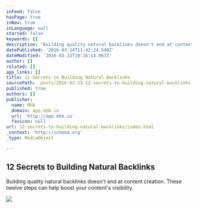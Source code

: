 ```yaml
---
inFeed: false
hasPage: true
inNav: true
inLanguage: null
starred: false
keywords: []
description: "Building quality natural backlinks doesn't end at content creation. These twelve steps can help boost your content's visibility."
datePublished: '2016-03-24T11:42:24.540Z'
dateModified: '2016-03-23T10:16:14.967Z'
author: []
related: []
app_links: []
title: 12 Secrets to Building Natural Backlinks
sourcePath: _posts/2016-03-23-12-secrets-to-building-natural-backlinks.md
published: true
authors: []
publisher:
  name: Mhb
  domain: app.mhb.io
  url: 'http://app.mhb.io'
  favicon: null
url: 12-secrets-to-building-natural-backlinks/index.html
_context: 'http://schema.org'
_type: MediaObject

---
```

<article style=""><h1>12 Secrets to Building Natural Backlinks</h1><p>Building quality natural backlinks doesn't end at content creation. These twelve steps can help boost your content's visibility.</p><img src="http://www.convinceandconvert.com/wp-content/uploads/2016/02/12-Secrets-to-Building-Natural-Backlinks.jpg" /></article>
